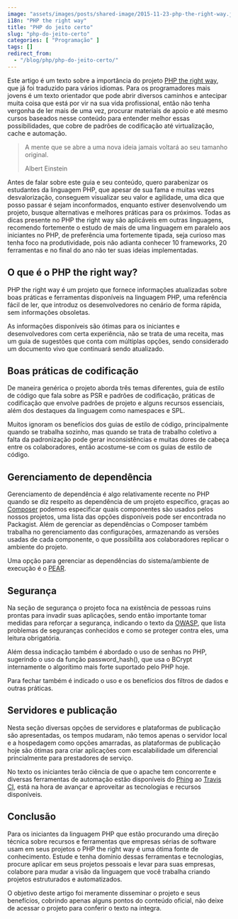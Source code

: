 ```yaml
---
image: "assets/images/posts/shared-image/2015-11-23-php-the-right-way.jpg"
i18n: "PHP the right way"
title: "PHP do jeito certo"
slug: "php-do-jeito-certo"
categories: [ "Programação" ]
tags: []
redirect_from:
  - "/blog/php/php-do-jeito-certo/"
---
```

Este artigo é um texto sobre a importância do projeto [PHP the right way](http://br.phptherightway.com/), que já foi traduzido para vários idiomas. Para os programadores mais jovens é um texto orientador que pode abrir diversos caminhos e antecipar muita coisa que está por vir na sua vida profissional, então não tenha vergonha de ler mais de uma vez, procurar materiais de apoio e até mesmo cursos baseados nesse conteúdo para entender melhor essas possibilidades, que cobre de padrões de codificação até virtualização, cache e automação.

<blockquote class="blockquote">
  <p class="mb-2 text-right">A mente que se abre a uma nova ideia jamais voltará ao seu tamanho original.</p>
  <p class="blockquote-footer text-right">Albert Einstein</p>
</blockquote>

Antes de falar sobre este guia e seu conteúdo, quero parabenizar os estudantes da linguagem PHP, que apesar de sua fama e muitas vezes desvalorização, conseguem visualizar seu valor e agilidade, uma dica que posso passar é sejam inconformados, enquanto estiver desenvolvendo um projeto, busque alternativas e melhores práticas para os próximos. Todas as dicas presente no PHP the right way são aplicáveis em outras linguagens, recomendo fortemente o estudo de mais de uma linguagem em paralelo aos iniciantes no PHP, de preferência uma fortemente tipada, seja curioso mas tenha foco na produtividade, pois não adianta conhecer 10 frameworks, 20 ferramentas e no final do ano não ter suas ideias implementadas.

## O que é o PHP the right way?

PHP the right way é um projeto que fornece informações atualizadas sobre boas práticas e ferramentas disponíveis na linguagem PHP, uma referência fácil de ler, que introduz os desenvolvedores no cenário de forma rápida, sem informações obsoletas.

As informações disponíveis são ótimas para os iniciantes e desenvolvedores com certa experiência, não se trata de uma receita, mas um guia de sugestões que conta com múltiplas opções, sendo considerado um documento vivo que continuará sendo atualizado.

## Boas práticas de codificação

De maneira genérica o projeto aborda três temas diferentes, guia de estilo de código que fala sobre as PSR e padrões de codificação, práticas de codificação que envolve padrões de projeto e alguns recursos essenciais, além dos destaques da linguagem como namespaces e SPL.

Muitos ignoram os benefícios dos guias de estilo de código, principalmente quando se trabalha sozinho, mas quando se trata de trabalho coletivo a falta da padronização pode gerar inconsistências e muitas dores de cabeça entre os colaboradores, então acostume-se com os guias de estilo de código.

## Gerenciamento de dependência

Gerenciamento de dependência é algo relativamente recente no PHP quando se diz respeito as dependência de um projeto específico, graças ao [Composer](https://getcomposer.org/) podemos especificar quais componentes são usados pelos nossos projetos, uma lista das opções disponíveis pode ser encontrada no Packagist. Além de gerenciar as dependências o Composer também trabalha no gerenciamento das configurações, armazenando as versões usadas de cada componente, o que possibilita aos colaboradores replicar o ambiente do projeto.

Uma opção para gerenciar as dependências do sistema/ambiente de execução é o [PEAR](http://pear.php.net/packages.php).

## Segurança

Na seção de segurança o projeto foca na existência de pessoas ruins prontas para invadir suas aplicações, sendo então importante tomar medidas para reforçar a segurança, indicando o texto da [OWASP](https://www.owasp.org/index.php/Guide_Table_of_Contents), que lista problemas de seguranças conhecidos e como se proteger contra eles, uma leitura obrigatória.

Além dessa indicação também é abordado o uso de senhas no PHP, sugerindo o uso da função password_hash(), que usa o BCrypt internamente o algorítimo mais forte suportado pelo PHP hoje.

Para fechar também é indicado o uso e os benefícios dos filtros de dados e outras práticas.

## Servidores e publicação

Nesta seção diversas opções de servidores e plataformas de publicação são apresentadas, os tempos mudaram, não temos apenas o servidor local e a hospedagem como opções amarradas, as plataformas de publicação hoje são ótimas para criar aplicações com escalabilidade um diferencial princialmente para prestadores de serviço.

No texto os iniciantes terão ciência de que o apache tem concorrente e diversas ferramentas de automação estão disponíveis do [Phing](http://www.phing.info/) ao [Travis CI](https://travis-ci.org/), está na hora de avançar e aproveitar as tecnologias e recursos disponíveis.

## Conclusão

Para os iniciantes da linguagem PHP que estão procurando uma direção técnica sobre recursos e ferramentas que empresas sérias de software usam em seus projetos o PHP the right way é uma ótima fonte de conhecimento. Estude e tenha domínio dessas ferramentas e tecnologias, procure aplicar em seus projetos pessoais e levar para suas empresas, colabore para mudar a visão da linguagem que você trabalha criando projetos estruturados e automatizados.

O objetivo deste artigo foi meramente disseminar o projeto e seus benefícios, cobrindo apenas alguns pontos do conteúdo oficial, não deixe de acessar o projeto para conferir o texto na integra.